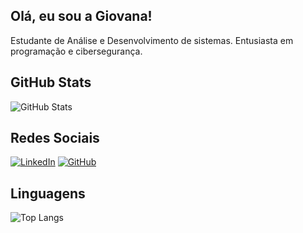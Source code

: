 
## Olá, eu sou a Giovana!


Estudante de Análise e Desenvolvimento de sistemas. Entusiasta em programação e cibersegurança. 




## GitHub Stats


![GitHub Stats](https://github-readme-stats.vercel.app/api?username=Giovana-Arruda&theme=transparent&bg_color=000&border_color=30A3DC&show_icons=true&icon_color=30A3DC&title_color=E94D5F&text_color=FFF)


## Redes Sociais

[![LinkedIn](https://img.shields.io/badge/LinkedIn-0077B5?style=for-the-badge&logo=linkedin&logoColor=white)](https://www.linkedin.com/in/giovana-bertipaglia-6285abb6/)
[![GitHub](https://img.shields.io/badge/GitHub-100000?style=for-the-badge&logo=github&logoColor=white)](https://github.com/Giovana-Arruda)

## Linguagens

![Top Langs](https://github-readme-stats-git-masterrstaa-rickstaa.vercel.app/api/top-langs/?username=Giovana-Arruda&bg_color=000&border_color=30A3DC&title_color=E94D5F&text_color=FFF)